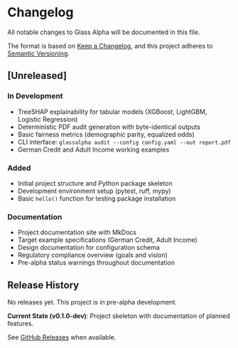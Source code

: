 # Changelog

All notable changes to Glass Alpha will be documented in this file.

The format is based on [Keep a Changelog](https://keepachangelog.com/en/1.0.0/),
and this project adheres to [Semantic Versioning](https://semver.org/spec/v2.0.0.html).

## [Unreleased]

### In Development
- TreeSHAP explainability for tabular models (XGBoost, LightGBM, Logistic Regression)
- Deterministic PDF audit generation with byte-identical outputs
- Basic fairness metrics (demographic parity, equalized odds)
- CLI interface: `glassalpha audit --config config.yaml --out report.pdf`
- German Credit and Adult Income working examples

### Added
- Initial project structure and Python package skeleton
- Development environment setup (pytest, ruff, mypy)
- Basic `hello()` function for testing package installation

### Documentation
- Project documentation site with MkDocs
- Target example specifications (German Credit, Adult Income)
- Design documentation for configuration schema
- Regulatory compliance overview (goals and vision)
- Pre-alpha status warnings throughout documentation

## Release History

No releases yet. This project is in pre-alpha development.

**Current State (v0.1.0-dev)**: Project skeleton with documentation of planned features.

See [GitHub Releases](https://github.com/GlassAlpha/glassalpha/releases) when available.